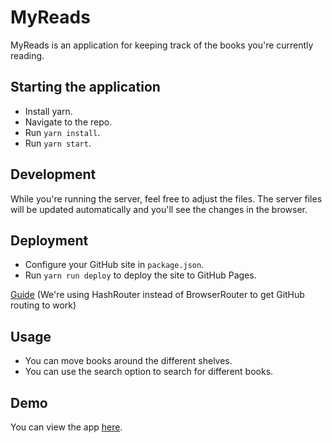 # MyReads

MyReads is an application for keeping track of the books you're currently reading.

## Starting the application

* Install yarn.
* Navigate to the repo.
* Run `yarn install`.
* Run `yarn start`.

## Development

While you're running the server, feel free to adjust the files. The server files will be updated automatically and you'll see the changes in the browser.

## Deployment

* Configure your GitHub site in `package.json`.
* Run `yarn run deploy` to deploy the site to GitHub Pages.

[Guide](https://reactgo.com/deploy-react-app-github-pages/) (We're using HashRouter instead of BrowserRouter to get GitHub routing to work)

## Usage

* You can move books around the different shelves.
* You can use the search option to search for different books.

## Demo

You can view the app [here](https://flixbox.github.io/MyReads/).
